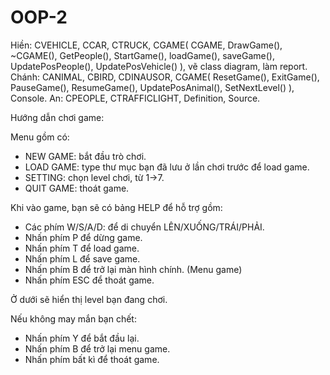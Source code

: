 # OOP-2

Hiền: CVEHICLE, CCAR, CTRUCK, CGAME( CGAME, DrawGame(), ~CGAME(), GetPeople(), StartGame(), loadGame(), saveGame(), UpdatePosPeople(), UpdatePosVehicle() ), 
vẽ class diagram, làm report.
Chánh: CANIMAL, CBIRD, CDINAUSOR, CGAME( ResetGame(), ExitGame(), PauseGame(), ResumeGame(), UpdatePosAnimal(), SetNextLevel() ), Console.
An: CPEOPLE, CTRAFFICLIGHT, Definition, Source.


Hướng dẫn chơi game:

Menu gồm có:
- NEW GAME: bắt đầu trò chơi. 
- LOAD GAME: type thư mục bạn đã lưu ở lần chơi trước để load game. 
- SETTING: chọn  level chơi, từ 1->7.
- QUIT GAME: thoát game.
 
Khi vào game, bạn sẽ có bảng HELP để hỗ trợ gồm:
- Các phím W/S/A/D: để di chuyển LÊN/XUỐNG/TRÁI/PHẢI.
- Nhấn phím P để dừng game.
- Nhấn phím T để load game.
- Nhấn phím L để save game.
- Nhấn phím B để trở lại màn hình chính. (Menu game)
- Nhấn phím ESC để thoát game.

Ở dưới sẽ hiển thị level bạn đang chơi. 

Nếu không may mắn bạn chết:
- Nhấn phím Y để bắt đầu lại.
- Nhấn phím B để trở lại menu game.
- Nhấn phím bất kì để thoát game. 
